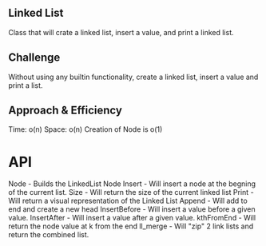 ## Linked List
Class that will crate a linked list, insert a value, and print a linked list.

## Challenge
Without using any builtin functionality, create a linked list, insert a value and print a list.

## Approach & Efficiency
Time: o(n) Space: o(n)
Creation of Node is o(1)

# API
Node - Builds the LinkedList Node
Insert - Will insert a node at the begning of the current list.
Size - Will return the size of the current linked list
Print - Will return a visual representation of the Linked List
Append - Will add to end and create a new head
InsertBefore - Will insert a value before a given value.
InsertAfter - Will insert a value after a given value.
kthFromEnd - Will return the node value at k from the end
ll_merge - Will "zip" 2 link lists and return the combined list.